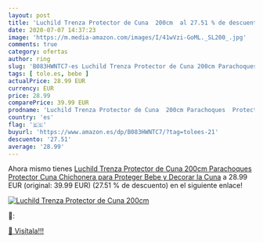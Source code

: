 ```yaml
---
layout: post
title: 'Luchild Trenza Protector de Cuna  200cm  al 27.51 % de descuento'
date: 2020-07-07 14:37:23
image: 'https://m.media-amazon.com/images/I/41wVzi-GoML._SL200_.jpg'
comments: true
category: ofertas
author: ring
slug: 'B083HWNTC7-es Luchild Trenza Protector de Cuna 200cm Parachoques...'
tags: [ tole.es, bebe ]
actualPrice: 28.99 EUR
currency: EUR
price: 28.99
comparePrice: 39.99 EUR
prodname: 'Luchild Trenza Protector de Cuna  200cm Parachoques  Protector Cuna Chichonera para Proteger Bebe y Decorar la Cuna'
country: 'es'
flag: '🇪🇸'
buyurl: 'https://www.amazon.es/dp/B083HWNTC7/?tag=tolees-21'
descuento: '27.51'
average: '28.99'
---
```


Ahora mismo tienes [Luchild Trenza Protector de Cuna  200cm Parachoques  Protector Cuna Chichonera para Proteger Bebe y Decorar la Cuna](https://www.amazon.es/dp/B083HWNTC7/?tag=tolees-21) a 28.99 EUR (original: 39.99 EUR) (27.51 %  de descuento) en el siguiente enlace!

[![Luchild Trenza Protector de Cuna  200cm ](https://m.media-amazon.com/images/I/41wVzi-GoML._SL200_.jpg)](https://www.amazon.es/dp/B083HWNTC7/?tag=tolees-21)

🔎:


[🛒 Visítala!!!](https://www.amazon.es/dp/B083HWNTC7/?tag=tolees-21)
